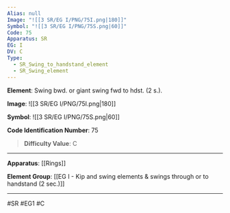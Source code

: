 ```yaml
---
Alias: null
Image: "![[3 SR/EG I/PNG/75I.png|180]]"
Symbol: "![[3 SR/EG I/PNG/75S.png|60]]"
Code: 75
Apparatus: SR
EG: I
DV: C
Type:
  - SR_Swing_to_handstand_element
  - SR_Swing_element
---
```

**Element**: Swing bwd. or giant swing fwd to hdst. (2 s.).

**Image**:
![[3 SR/EG I/PNG/75I.png|180]]

**Symbol**:
![[3 SR/EG I/PNG/75S.png|60]]

**Code Identification Number**: 75

>**Difficulty Value**: C

___
**Apparatus**: [[Rings]]

**Element Group**: [[EG I - Kip and swing elements & swings through or to handstand (2 sec.)]]
___
#SR #EG1 #C
